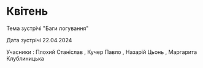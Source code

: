 # Квітень

Тема зустрічі "Баги логування"

  Дата зустрічі 22.04.2024
  
  Учасники : Плохий Станіслав , Кучер Павло , Назарій Цьонь , Маргарита Клублиницька

